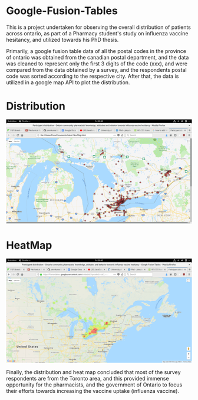# Google-Fusion-Tables

This is a project undertaken for observing the overall distribution of patients across ontario, as part of a Pharmacy student's study on influenza vaccine hesitancy, and utilized towards his PhD thesis.

Primarily, a google fusion table data of all the postal codes in the province of ontario was obtained from the canadian postal department, and the data was cleaned to represent only the first 3 digits of the code (xxx), and were compared from the data obtained by a survey, and the respondents postal code was sorted according to the respective city. After that, the data is utilized in a google map API to plot the distribution.

# Distribution
![Distribution](Distribution.png)

# HeatMap
![Heat-Map-Large](HeatMap1.png)

Finally, the distribution and heat map concluded that most of the survey respondents are from the Toronto area, and this provided immense opportunity for the pharmacists, and the government of Ontario to focus their efforts towards increasing the vaccine uptake (influenza vaccine).
